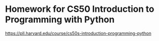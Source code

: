 # Homework for CS50 Introduction to Programming with Python
https://pll.harvard.edu/course/cs50s-introduction-programming-python
